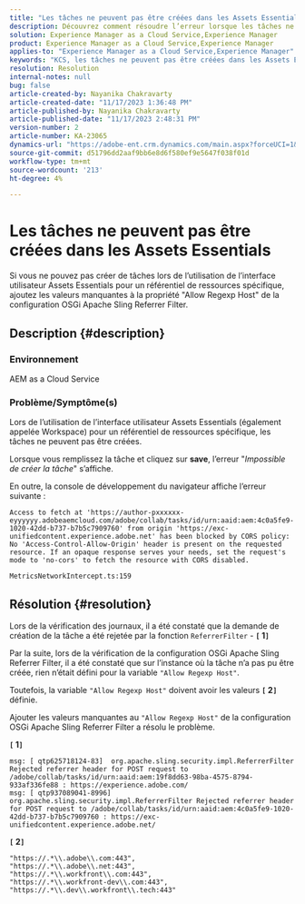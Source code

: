 ```yaml
---
title: "Les tâches ne peuvent pas être créées dans les Assets Essentials"
description: Découvrez comment résoudre l’erreur lorsque les tâches ne peuvent pas être créées dans les Assets Essentials. Ajoutez les valeurs manquantes à la propriété "Allow Regexp Host".
solution: Experience Manager as a Cloud Service,Experience Manager
product: Experience Manager as a Cloud Service,Experience Manager
applies-to: "Experience Manager as a Cloud Service,Experience Manager"
keywords: "KCS, les tâches ne peuvent pas être créées dans les Assets Essentials, AEM as a Cloud Service, Workspace"
resolution: Resolution
internal-notes: null
bug: false
article-created-by: Nayanika Chakravarty
article-created-date: "11/17/2023 1:36:48 PM"
article-published-by: Nayanika Chakravarty
article-published-date: "11/17/2023 2:48:31 PM"
version-number: 2
article-number: KA-23065
dynamics-url: "https://adobe-ent.crm.dynamics.com/main.aspx?forceUCI=1&pagetype=entityrecord&etn=knowledgearticle&id=715f8f59-4e85-ee11-8179-6045bd0065b6"
source-git-commit: d51796dd2aaf9bb6e8d6f580ef9e5647f038f01d
workflow-type: tm+mt
source-wordcount: '213'
ht-degree: 4%

---
```


# Les tâches ne peuvent pas être créées dans les Assets Essentials


Si vous ne pouvez pas créer de tâches lors de l’utilisation de l’interface utilisateur Assets Essentials pour un référentiel de ressources spécifique, ajoutez les valeurs manquantes à la propriété &quot;Allow Regexp Host&quot; de la configuration OSGi Apache Sling Referrer Filter.

## Description {#description}


### Environnement

AEM as a Cloud Service

### Problème/Symptôme(s)

Lors de l’utilisation de l’interface utilisateur Assets Essentials (également appelée Workspace) pour un référentiel de ressources spécifique, les tâches ne peuvent pas être créées.

Lorsque vous remplissez la tâche et cliquez sur <b>save</b>, l’erreur &quot;*Impossible de créer la tâche*&quot; s’affiche.

En outre, la console de développement du navigateur affiche l’erreur suivante :


```
Access to fetch at 'https://author-pxxxxxx-eyyyyyy.adobeaemcloud.com/adobe/collab/tasks/id/urn:aaid:aem:4c0a5fe9-1020-42dd-b737-b7b5c7909760' from origin 'https://exc-unifiedcontent.experience.adobe.net' has been blocked by CORS policy: 
No 'Access-Control-Allow-Origin' header is present on the requested resource. If an opaque response serves your needs, set the request's mode to 'no-cors' to fetch the resource with CORS disabled.

MetricsNetworkIntercept.ts:159
```



## Résolution {#resolution}


Lors de la vérification des journaux, il a été constaté que la demande de création de la tâche a été rejetée par la fonction `ReferrerFilter` - <b>`[` 1`]` </b>

Par la suite, lors de la vérification de la configuration OSGi Apache Sling Referrer Filter, il a été constaté que sur l’instance où la tâche n’a pas pu être créée, rien n’était défini pour la variable `"Allow Regexp Host"`.

Toutefois, la variable `"Allow Regexp Host"` doivent avoir les valeurs <b>`[` 2`]` </b> définie.

Ajouter les valeurs manquantes au `"Allow Regexp Host"` de la configuration OSGi Apache Sling Referrer Filter a résolu le problème.

<b>`[` 1`]` </b>


```
msg: [ qtp625718124-83]  org.apache.sling.security.impl.ReferrerFilter Rejected referrer header for POST request to /adobe/collab/tasks/id/urn:aaid:aem:19f8dd63-98ba-4575-8794-933af336fe88 : https://experience.adobe.com/
msg: [ qtp937089041-8996]  org.apache.sling.security.impl.ReferrerFilter Rejected referrer header for POST request to /adobe/collab/tasks/id/urn:aaid:aem:4c0a5fe9-1020-42dd-b737-b7b5c7909760 : https://exc-unifiedcontent.experience.adobe.net/
```


<b>`[` 2`]` </b>


```
"https://.*\\.adobe\\.com:443",
"https://.*\\.adobe\\.net:443",
"https://.*\\.workfront\\.com:443",
"https://.*\\.workfront-dev\\.com:443",
"https://.*\\.dev\\.workfront\\.tech:443"
```


